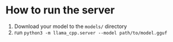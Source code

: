 # How to run the server
1. Download your model to the `models/` directory
2. run `python3 -m llama_cpp.server --model path/to/model.gguf`